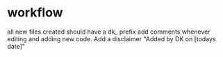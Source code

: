 # workflow 
all new files created should have a dk_ prefix 
add comments whenever editing and adding new code. Add a disclaimer "Added by DK on [todays date]"